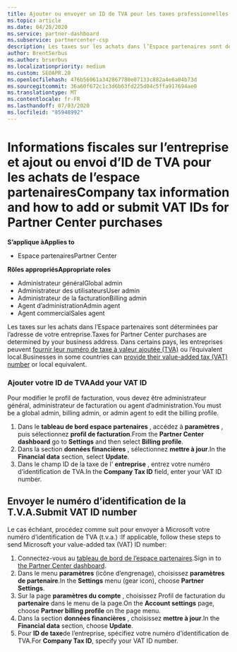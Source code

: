 ```yaml
---
title: Ajouter ou envoyer un ID de TVA pour les taxes professionnelles
ms.topic: article
ms.date: 04/28/2020
ms.service: partner-dashboard
ms.subservice: partnercenter-csp
description: Les taxes sur les achats dans l’Espace partenaires sont déterminées par l’adresse de votre entreprise. Les entreprises dans certains pays peuvent fournir leur numéro de TVA ou leur équivalent local.
author: BrentSerbus
ms.author: brserbus
ms.localizationpriority: medium
ms.custom: SEOAPR.20
ms.openlocfilehash: 476b56061a342867780e07133c882a4e6a04b73d
ms.sourcegitcommit: 36a60f672c1c3d6b63fd225d04c5ffa917694ae0
ms.translationtype: MT
ms.contentlocale: fr-FR
ms.lasthandoff: 07/03/2020
ms.locfileid: "85948992"
---
```

# <a name="company-tax-information-and-how-to-add-or-submit-vat-ids-for-partner-center-purchases"></a><span data-ttu-id="2cbf2-104">Informations fiscales sur l’entreprise et ajout ou envoi d’ID de TVA pour les achats de l’espace partenaires</span><span class="sxs-lookup"><span data-stu-id="2cbf2-104">Company tax information and how to add or submit VAT IDs for Partner Center purchases</span></span>

<span data-ttu-id="2cbf2-105">**S’applique à**</span><span class="sxs-lookup"><span data-stu-id="2cbf2-105">**Applies to**</span></span>

- <span data-ttu-id="2cbf2-106">Espace partenaires</span><span class="sxs-lookup"><span data-stu-id="2cbf2-106">Partner Center</span></span>

<span data-ttu-id="2cbf2-107">**Rôles appropriés**</span><span class="sxs-lookup"><span data-stu-id="2cbf2-107">**Appropriate roles**</span></span>
-   <span data-ttu-id="2cbf2-108">Administrateur général</span><span class="sxs-lookup"><span data-stu-id="2cbf2-108">Global admin</span></span>
-   <span data-ttu-id="2cbf2-109">Administrateur des utilisateurs</span><span class="sxs-lookup"><span data-stu-id="2cbf2-109">User admin</span></span>
-   <span data-ttu-id="2cbf2-110">Administrateur de la facturation</span><span class="sxs-lookup"><span data-stu-id="2cbf2-110">Billing admin</span></span>
-   <span data-ttu-id="2cbf2-111">Agent d’administration</span><span class="sxs-lookup"><span data-stu-id="2cbf2-111">Admin agent</span></span>
-   <span data-ttu-id="2cbf2-112">Agent commercial</span><span class="sxs-lookup"><span data-stu-id="2cbf2-112">Sales agent</span></span>

<span data-ttu-id="2cbf2-113">Les taxes sur les achats dans l’Espace partenaires sont déterminées par l’adresse de votre entreprise.</span><span class="sxs-lookup"><span data-stu-id="2cbf2-113">Taxes for Partner Center purchases are determined by your business address.</span></span> <span data-ttu-id="2cbf2-114">Dans certains pays, les entreprises peuvent [fournir leur numéro de taxe à valeur ajoutée (TVA)](#submit-vat-id-number) ou l’équivalent local.</span><span class="sxs-lookup"><span data-stu-id="2cbf2-114">Businesses in some countries can [provide their value-added tax (VAT) number](#submit-vat-id-number) or local equivalent.</span></span>

### <a name="add-your-vat-id"></a><span data-ttu-id="2cbf2-115">Ajouter votre ID de TVA</span><span class="sxs-lookup"><span data-stu-id="2cbf2-115">Add your VAT ID</span></span>

<span data-ttu-id="2cbf2-116">Pour modifier le profil de facturation, vous devez être administrateur général, administrateur de facturation ou agent d’administration.</span><span class="sxs-lookup"><span data-stu-id="2cbf2-116">You must be a global admin, billing admin, or admin agent to  edit the billing profile.</span></span>

1.  <span data-ttu-id="2cbf2-117">Dans le **tableau de bord espace partenaires** , accédez à **paramètres** , puis sélectionnez **profil de facturation**.</span><span class="sxs-lookup"><span data-stu-id="2cbf2-117">From the **Partner Center dashboard** go to  **Settings** and then select **Billing profile**.</span></span>
2.  <span data-ttu-id="2cbf2-118">Dans la section **données financières** , sélectionnez **mettre à jour**.</span><span class="sxs-lookup"><span data-stu-id="2cbf2-118">In the **Financial data** section, select **Update**.</span></span>
3.  <span data-ttu-id="2cbf2-119">Dans le champ ID de la taxe de l' **entreprise** , entrez votre numéro d’identification de TVA.</span><span class="sxs-lookup"><span data-stu-id="2cbf2-119">In the **Company Tax ID** field, enter your VAT ID number.</span></span>

## <a name="submit-vat-id-number"></a><span data-ttu-id="2cbf2-120">Envoyer le numéro d’identification de la T.V.A.</span><span class="sxs-lookup"><span data-stu-id="2cbf2-120">Submit VAT ID number</span></span>

<span data-ttu-id="2cbf2-121">Le cas échéant, procédez comme suit pour envoyer à Microsoft votre numéro d’identification de TVA (t.v.a.) :</span><span class="sxs-lookup"><span data-stu-id="2cbf2-121">If applicable, follow these steps to send Microsoft your value-added tax (VAT) ID number:</span></span>

1. <span data-ttu-id="2cbf2-122">Connectez-vous au [tableau de bord de l’espace partenaires](https://partner.microsoft.com/dashboard/).</span><span class="sxs-lookup"><span data-stu-id="2cbf2-122">Sign in to [the Partner Center dashboard](https://partner.microsoft.com/dashboard/).</span></span>
2. <span data-ttu-id="2cbf2-123">Dans le menu **paramètres** (icône d’engrenage), choisissez **paramètres de partenaire**.</span><span class="sxs-lookup"><span data-stu-id="2cbf2-123">In the **Settings** menu (gear icon), choose **Partner Settings**.</span></span>
3. <span data-ttu-id="2cbf2-124">Sur la page **paramètres du compte** , choisissez Profil de facturation du **partenaire** dans le menu de la page.</span><span class="sxs-lookup"><span data-stu-id="2cbf2-124">On the **Account settings** page, choose **Partner billing profile** on the page menu.</span></span>
4. <span data-ttu-id="2cbf2-125">Dans la section **données financières** , choisissez **mettre à jour**.</span><span class="sxs-lookup"><span data-stu-id="2cbf2-125">In the **Financial data** section, choose **Update**.</span></span>
5. <span data-ttu-id="2cbf2-126">Pour **ID de taxe**de l’entreprise, spécifiez votre numéro d’identification de TVA.</span><span class="sxs-lookup"><span data-stu-id="2cbf2-126">For **Company Tax ID**, specify your VAT ID number.</span></span>

